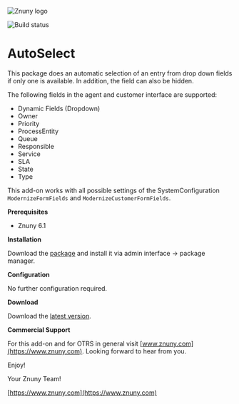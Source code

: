 ![Znuny logo](https://www.znuny.com/assets/images/logo_small.png)

![Build status](https://badge.proxy.znuny.com/Znuny4OTRS-AutoSelect/rel-6_1)

AutoSelect
=================

This package does an automatic selection of an entry from drop down fields if only one is available. In addition, the field can also be hidden.

The following fields in the agent and customer interface are supported:

 - Dynamic Fields (Dropdown)
 - Owner
 - Priority
 - ProcessEntity
 - Queue
 - Responsible
 - Service
 - SLA
 - State
 - Type

This add-on works with all possible settings of the SystemConfiguration `ModernizeFormFields` and `ModernizeCustomerFormFields`.

**Prerequisites**

- Znuny 6.1

**Installation**

Download the [package](https://addons.znuny.com/api/addon_repos/public/1127/latest) and install it via admin interface -> package manager.

**Configuration**

No further configuration required.

**Download**

Download the [latest version](https://addons.znuny.com/api/addon_repos/public/1127/latest).

**Commercial Support**

For this add-on and for OTRS in general visit [www.znuny.com](https://www.znuny.com). Looking forward to hear from you.

Enjoy!

Your Znuny Team!

[https://www.znuny.com](https://www.znuny.com)
